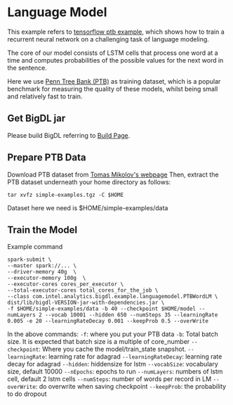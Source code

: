 # Language Model

This example refers to [tensorflow ptb example](https://www.tensorflow.org/tutorials/recurrent#language_modeling), which shows how to train a recurrent neural network on a challenging task of language modeling.

The core of our model consists of LSTM cells that process one word at a time and computes probabilities of the possible values for the next word in the sentence.

Here we use [Penn Tree Bank (PTB)](https://catalog.ldc.upenn.edu/ldc99t42) as training dataset, which is a popular benchmark for measuring the quality of these models, whilst being small and relatively fast to train.

## Get BigDL jar

Please build BigDL referring to [Build Page](https://github.com/intel-analytics/BigDL/wiki/Build-Page).

## Prepare PTB Data
Download PTB dataset from [Tomas Mikolov's webpage](http://www.fit.vutbr.cz/~imikolov/rnnlm/simple-examples.tgz)
Then, extract the PTB dataset underneath your home directory as follows:

```tar xvfz simple-examples.tgz -C $HOME```

Dataset here we need is $HOME/simple-examples/data

## Train the Model
Example command
```
spark-submit \
--master spark://... \
--driver-memory 40g  \
--executor-memory 100g  \
--executor-cores cores_per_executor \
--total-executor-cores total_cores_for_the_job \
--class com.intel.analytics.bigdl.example.languagemodel.PTBWordLM \
dist/lib/bigdl-VERSION-jar-with-dependencies.jar \
-f $HOME/simple-examples/data -b 40 --checkpoint $HOME/model --numLayers 2 --vocab 10001 --hidden 650 --numSteps 35 --learningRate 0.005 -e 20 --learningRateDecay 0.001 --keepProb 0.5 --overWrite
```

In the above commands:
```-f```: where you put your PTB data
```-b```: Total batch size. It is expected that batch size is a multiple of core_number
```--checkpoint```: Where you cache the model/train_state snapshot.
```--learningRate```: learning rate for adagrad
```--learningRateDecay```: learning rate decay for adagrad
```--hidden```: hiddensize for lstm
```--vocabSize```: vocabulary size, default 10000
```--nEpochs```: epochs to run
```--numLayers```: numbers of lstm cell, default 2 lstm cells
```--numSteps```: number of words per record in LM
```--overWrite```: do overwrite when saving checkpoint
```--keepProb```: the probability to do dropout